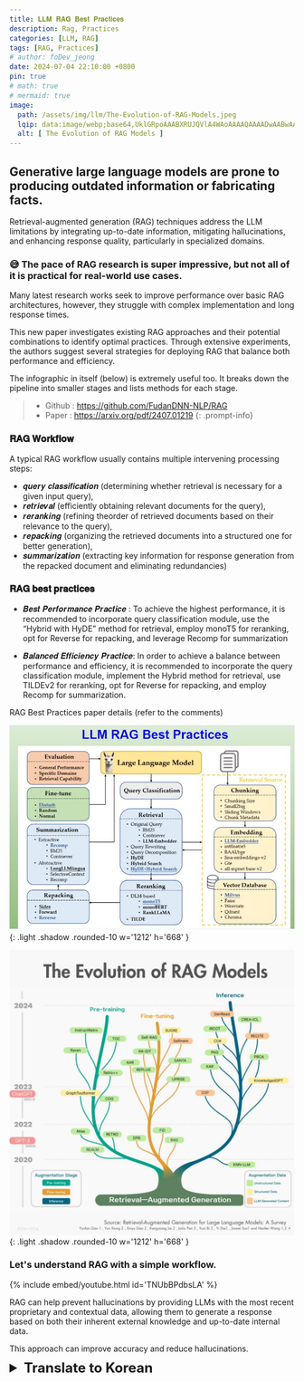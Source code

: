 ```yaml
---
title: 𝐋𝐋𝐌 𝐑𝐀𝐆 𝐁𝐞𝐬𝐭 𝐏𝐫𝐚𝐜𝐭𝐢𝐜𝐞𝐬
description: Rag, Practices
categories: [LLM, RAG]
tags: [RAG, Practices]
# author: foDev_jeong
date: 2024-07-04 22:10:00 +0800
pin: true
# math: true
# mermaid: true
image:
  path: /assets/img/llm/The-Evolution-of-RAG-Models.jpeg
  lqip: data:image/webp;base64,UklGRpoAAABXRUJQVlA4WAoAAAAQAAAADwAABwAAQUxQSDIAAAARL0AmbZurmr57yyIiqE8oiG0bejIYEQTgqiDA9vqnsUSI6H+oAERp2HZ65qP/VIAWAFZQOCBCAAAA8AEAnQEqEAAIAAVAfCWkAALp8sF8rgRgAP7o9FDvMCkMde9PK7euH5M1m6VWoDXf2FkP3BqV0ZYbO6NA/VFIAAAA
  alt: [ The Evolution of RAG Models ]
---
```


## Generative large language models are prone to producing outdated information or fabricating facts.

Retrieval-augmented generation (RAG) techniques address the LLM limitations by integrating up-to-date information, mitigating hallucinations, and enhancing response quality, particularly in specialized domains.

### 😅 The pace of RAG research is super impressive, but not all of it is practical for real-world use cases. 

Many latest research works seek to improve performance over basic RAG architectures, however, they struggle with complex implementation and long response times.

This new paper investigates existing RAG approaches and their potential combinations to identify optimal practices. Through extensive experiments, the authors suggest several strategies for deploying RAG that balance both performance and efficiency.

The infographic in itself (below) is extremely useful too. It breaks down the pipeline into smaller stages and lists methods for each stage.

> - Github : <https://github.com/FudanDNN-NLP/RAG>
> - Paper : <https://arxiv.org/pdf/2407.01219>
{: .prompt-info}

### 𝐑𝐀𝐆 𝐖𝐨𝐫𝐤𝐟𝐥𝐨𝐰

A typical RAG workflow usually contains multiple intervening processing steps: 
- 𝒒𝒖𝒆𝒓𝒚 𝒄𝒍𝒂𝒔𝒔𝒊𝒇𝒊𝒄𝒂𝒕𝒊𝒐𝒏 (determining whether retrieval is necessary for a given input query), 
- 𝒓𝒆𝒕𝒓𝒊𝒆𝒗𝒂𝒍 (efficiently obtaining relevant documents for the query), 
- 𝒓𝒆𝒓𝒂𝒏𝒌𝒊𝒏𝒈 (refining theorder of retrieved documents based on their relevance to the query), 
- 𝒓𝒆𝒑𝒂𝒄𝒌𝒊𝒏𝒈 (organizing the retrieved documents into a structured one for better generation), 
- 𝒔𝒖𝒎𝒎𝒂𝒓𝒊𝒛𝒂𝒕𝒊𝒐𝒏 (extracting key information for response generation from the repacked document and eliminating redundancies)

### 𝐑𝐀𝐆 𝐛𝐞𝐬𝐭 𝐩𝐫𝐚𝐜𝐭𝐢𝐜𝐞𝐬

- 𝑩𝒆𝒔𝒕 𝑷𝒆𝒓𝒇𝒐𝒓𝒎𝒂𝒏𝒄𝒆 𝑷𝒓𝒂𝒄𝒕𝒊𝒄𝒆 : To achieve the highest performance, it is recommended to incorporate query classification module, use the “Hybrid with HyDE” method for retrieval, employ monoT5 for reranking, opt for Reverse for repacking, and leverage Recomp for summarization

- 𝑩𝒂𝒍𝒂𝒏𝒄𝒆𝒅 𝑬𝒇𝒇𝒊𝒄𝒊𝒆𝒏𝒄𝒚 𝑷𝒓𝒂𝒄𝒕𝒊𝒄𝒆: In order to achieve a balance between performance and efficiency, it is recommended to incorporate the query classification module, implement the Hybrid method for retrieval, use TILDEv2 for reranking, opt for Reverse for repacking, and employ Recomp for
summarization.

RAG Best Practices paper details (refer to the comments)

![ LLM RAG Best Practices ](/assets/img/llm/LLM_RAG_Best_Practices.jpeg){: .light .shadow .rounded-10 w='1212' h='668' }


![ LLM RAG Best Practices ](/assets/img/llm/The-Evolution-of-RAG-Models.jpeg){: .light .shadow .rounded-10 w='1212' h='668' }


### Let's understand RAG with a simple workflow.

{% include embed/youtube.html id='TNUbBPdbsLA' %}

RAG can help prevent hallucinations by providing LLMs with the most recent proprietary and contextual data, allowing them to generate a response based on both their inherent external knowledge and up-to-date internal data. 

This approach can improve accuracy and reduce hallucinations.

<details markdown="1">
<summary style= "font-size:24px; line-height:24px; font-weight:bold; cursor:pointer;" > Translate to Korean </summary>

* * * 

📚 'RAG(Retrieval-Augmented Generation) 시스템의 포괄적 연구' - RAG의 총정리

🔍 이 논문의 핵심 포인트:
- RAG 전체 워크플로우를 모듈별로 상세 분석
- 각 모듈(검색, 재순위화, 요약 등)의 최적 구현 방법 제시
- 다양한 NLP 태스크에서 RAG 성능 평가 결과 공개
- 성능과 효율성을 모두 고려한 최적 구현 전략 제안
- 멀티모달 RAG로의 확장 가능성 탐구
- 생성기 미세조정을 위한 최적의 접근법 제시

💡 이런 분들에게 추천합니다:
- AI 개발자: RAG 시스템 구현 시 실질적 가이드라인을 얻고 싶은 분
- 연구자: RAG의 최신 트렌드와 성능 개선 방법을 파악하고 싶은 분
- 기업 의사결정자: RAG 도입을 고려 중이신 분

🤔 RAG에 관심 있는 모든 분들이 좋아할만한 정리가 되어있는데요. 많은 기업에서 관심을 가지고 있는 만큼 좋은 자료라고 생각해서 공유합니다. 

</details>